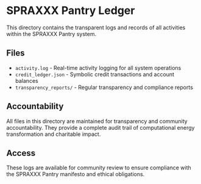 # SPRAXXX Pantry Ledger

This directory contains the transparent logs and records of all activities within the SPRAXXX Pantry system.

## Files

- `activity.log` - Real-time activity logging for all system operations
- `credit_ledger.json` - Symbolic credit transactions and account balances
- `transparency_reports/` - Regular transparency and compliance reports

## Accountability

All files in this directory are maintained for transparency and community accountability. They provide a complete audit trail of computational energy transformation and charitable impact.

## Access

These logs are available for community review to ensure compliance with the SPRAXXX Pantry manifesto and ethical obligations.